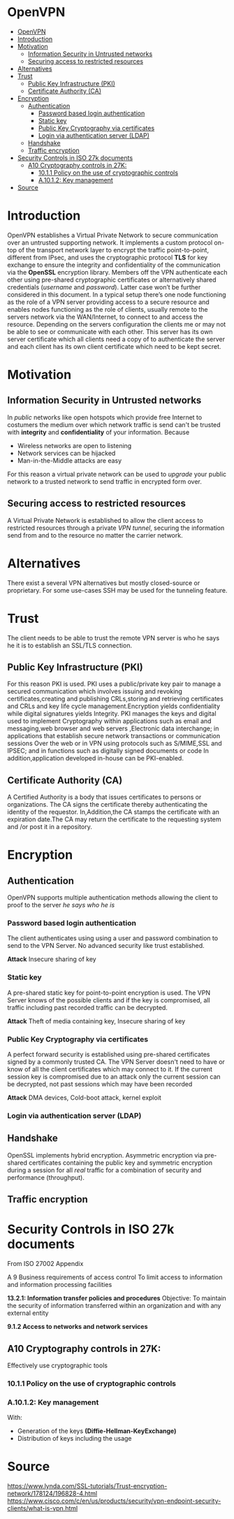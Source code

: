 OpenVPN
=======

- [OpenVPN](#openvpn)
- [Introduction](#introduction)
- [Motivation](#motivation)
  - [Information Security in Untrusted networks](#information-security-in-untrusted-networks)
  - [Securing access to restricted resources](#securing-access-to-restricted-resources)
- [Alternatives](#alternatives)
- [Trust](#trust)
  - [Public Key Infrastructure (PKI)](#public-key-infrastructure-pki)
  - [Certificate Authority (CA)](#certificate-authority-ca)
- [Encryption](#encryption)
  - [Authentication](#authentication)
    - [Password based login authentication](#password-based-login-authentication)
    - [Static key](#static-key)
    - [Public Key Cryptography via certificates](#public-key-cryptography-via-certificates)
    - [Login via authentication server (LDAP)](#login-via-authentication-server-ldap)
  - [Handshake](#handshake)
  - [Traffic encryption](#traffic-encryption)
- [Security Controls in ISO 27k documents](#security-controls-in-iso-27k-documents)
  - [A10 Cryptography controls in 27K:](#a10-cryptography-controls-in-27k)
    - [10.1.1 Policy on the use of cryptographic controls](#1011-policy-on-the-use-of-cryptographic-controls)
    - [A.10.1.2: Key management](#a1012-key-management)
- [Source](#source)

# Introduction

OpenVPN establishes a Virtual Private Network to secure communication over an untrusted supporting network. It implements a custom protocol on-top of the transport network layer to encrypt the traffic point-to-point, different from IPsec, and uses the cryptographic protocol **TLS** for key exchange to ensure the integrity and confidentiality of the communication via the **OpenSSL** encryption library. Members off the VPN authenticate each other using pre-shared cryptographic certificates or alternatively shared credentials (*username* and *password*). Latter case won’t be further considered in this document.
In a typical setup there’s one node functioning as the role of a VPN server providing access to a secure resource and enables nodes functioning as the role of clients, usually remote to the servers network via the WAN/Internet, to connect to and access the resource. Depending on the servers configuration the clients me or may not be able to see or communicate with each other. This server has its own server certificate which all clients need a copy of to authenticate the server and each client has its own client certificate which need to be kept secret.

# Motivation
## Information Security in Untrusted networks
In _public_ networks like open hotspots which provide free Internet to costumers the medium over which network traffic is send can't be trusted with **integrity** and **confidentiality** of your information.
Because
- Wireless networks are open to listening
- Network services can be hijacked
- Man-in-the-Middle attacks are easy

For this reason a virtual private network can be used to _upgrade_ your public network to a trusted network to send traffic in encrypted form over.

## Securing access to restricted resources

A Virtual Private Network is established to allow the client access to restricted resources through a private _VPN tunnel_, securing the information send from and to the resource no matter the carrier network.

# Alternatives
There exist a several VPN alternatives but mostly closed-source or proprietary. For some use-cases SSH may be used for the tunneling feature.

# Trust
The client needs to be able to trust the remote VPN server is who he says he it is to establish an SSL/TLS connection.

## Public Key Infrastructure (PKI)
For this reason PKI is used. PKI uses a public/private key pair to manage a secured communication which involves issuing and revoking certificates,creating and publishing CRLs,storing and retrieving certificates and CRLs and key life cycle management.Encryption yields confidentiality while digital signatures yields Integrity.
PKI manages the keys and digital used to implement Cryptography within applications such as email and messaging,web browser and web servers ,Electronic data interchange; in applications that establish secure network transactions or communication sessions
Over the web or in VPN using protocols such as S/MIME,SSL and IPSEC; and in functions such as digitally signed documents or code In addition,application developed in-house can be PKI-enabled.

## Certificate Authority (CA)
A Certified Authority is a body that issues certificates to persons or organizations. The CA signs the certificate thereby authenticating the identity of the requestor. In,Addition,the CA stamps the certificate with an expiration date.The CA may return the certificate to the requesting system and /or post it in a repository.

# Encryption
## Authentication
OpenVPN supports multiple authentication methods allowing the client to proof to the server _he says who he is_

### Password based login authentication
The client authenticates using using a user and password combination to send to the VPN Server. No advanced security like trust established.

**Attack**
Insecure sharing of key

### Static key
A pre-shared static key for point-to-point encryption is used. The VPN Server knows of the possible clients and if the key is compromised, all traffic including past recorded traffic can be decrypted.

**Attack**
Theft of media containing key, Insecure sharing of key

### Public Key Cryptography via certificates
A perfect forward security is established using pre-shared certificates signed by a commonly trusted CA.
The VPN Server doesn't need to have or know of all the client certificates which may connect to it.
If the current session key is compromised due to an attack only the current session can be decrypted, not past sessions which may have been recorded

**Attack**
DMA devices, Cold-boot attack, kernel exploit

### Login via authentication server (LDAP)

## Handshake
OpenSSL implements hybrid encryption. Asymmetric encryption via pre-shared certificates containing the public key and symmetric encryption during a session for all _real_ traffic for a combination of security and performance (throughput).

## Traffic encryption

# Security Controls in ISO 27k documents
From ISO 27002 Appendix

A 9 Business requirements of access control
To limit access to information and information processing facilities

**13.2.1: Information transfer policies and procedures**
Objective: To maintain the security of information transferred within an organization and with any external entity

**9.1.2 Access to networks and network services**

## A10 Cryptography controls in 27K:
Effectively use cryptographic tools

### 10.1.1 Policy on the use of cryptographic controls

### A.10.1.2: Key management
With:
- Generation of the keys **(Diffie-Hellman-KeyExchange)**
- Distribution of keys including the usage

# Source
https://www.lynda.com/SSL-tutorials/Trust-encryption-network/178124/196828-4.html
https://www.cisco.com/c/en/us/products/security/vpn-endpoint-security-clients/what-is-vpn.html